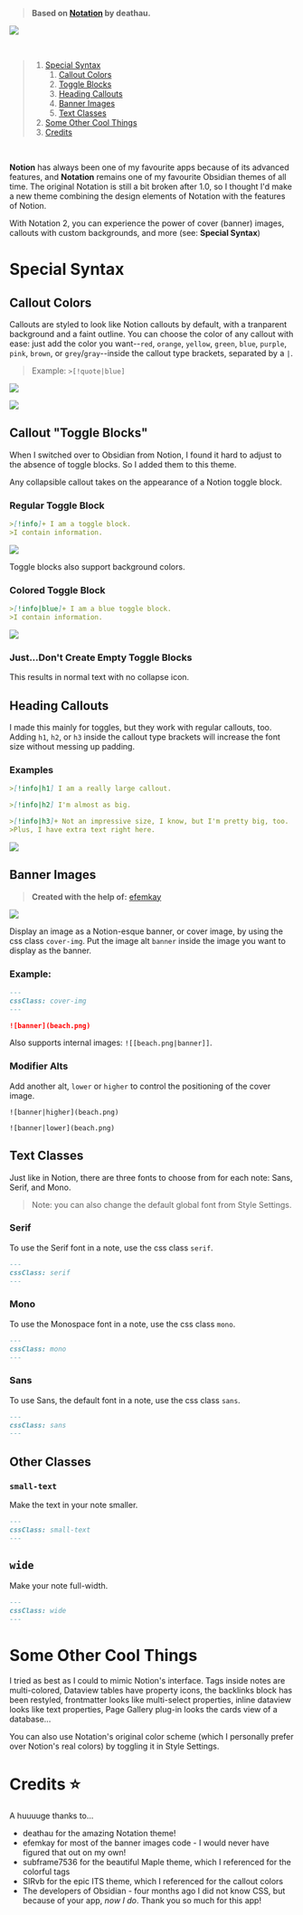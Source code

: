 
> **Based on [Notation](https://github.com/deathau/Notation-for-Obsidian) by deathau.**


![](cover.png)

<br>

>1. [Special Syntax](https://github.com/Bluemoondragon07/obsidian-notation-2/blob/main/README.md#special-syntax)
>    1. [Callout Colors](https://github.com/Bluemoondragon07/obsidian-notation-2#callout-colors)
>    2. [Toggle Blocks](https://github.com/Bluemoondragon07/obsidian-notation-2#callout-toggle-blocks)
>    3. [Heading Callouts](https://github.com/Bluemoondragon07/obsidian-notation-2#heading-callouts)
>    4. [Banner Images](https://github.com/Bluemoondragon07/obsidian-notation-2#banner-images)
>    5. [Text Classes](https://github.com/Bluemoondragon07/obsidian-notation-2#text-classes)
>2. [Some Other Cool Things](https://github.com/Bluemoondragon07/obsidian-notation-2#1some-other-cool-things)
>3. [Credits](https://github.com/Bluemoondragon07/obsidian-notation-2#credits-)

<br>


**Notion** has always been one of my favourite apps because of its advanced features, and **Notation** remains one of my favourite Obsidian themes of all time. The original Notation is still a bit broken after 1.0, so I thought I'd make a new theme combining the design elements of Notation with the features of Notion. 

With Notation 2, you can experience the power of cover (banner) images, callouts with custom backgrounds, and more (see: **Special Syntax**)


# Special Syntax



## Callout Colors
Callouts are styled to look like Notion callouts by default, with a tranparent background and a faint outline. You can choose the color of any callout with ease: just add the color you want--`red`, `orange`, `yellow`, `green`, `blue`, `purple`, `pink`, `brown`, or `grey`/`gray`--inside the callout type brackets, separated by a `|`. 

> Example: `>[!quote|blue]`

![](Screenshots/callout.png)

![](Screenshots/blue-callout.png)

## Callout "Toggle Blocks"
When I switched over to Obsidian from Notion, I found it hard to adjust to the absence of toggle blocks. So I added them to this theme.

Any collapsible callout takes on the appearance of a Notion toggle block.

### Regular Toggle Block
```markdown
>[!info]+ I am a toggle block.
>I contain information.
```

![](Screenshots/toggle-block.png)


Toggle blocks also support background colors.

### Colored Toggle Block

```markdown
>[!info|blue]+ I am a blue toggle block.
>I contain information.
```

![](Screenshots/blue-toggle.png)

### Just...Don't Create Empty Toggle Blocks
This results in normal text with no collapse icon. 

## Heading Callouts
I made this mainly for toggles, but they work with regular callouts, too. Adding `h1`, `h2`, or `h3` inside the callout type brackets will increase the font size without messing up padding.

### Examples
```markdown
>[!info|h1] I am a really large callout.

>[!info|h2] I'm almost as big.

>[!info|h3]+ Not an impressive size, I know, but I'm pretty big, too.
>Plus, I have extra text right here.
```

![](Screenshots/heading-callouts.png)

## Banner Images
> **Created with the help of:** [efemkay](https://forum.obsidian.md/t/css-how-to-style-the-first-image-in-a-note/52839)


![](Screenshots/cover-img.png)

Display an image as a Notion-esque banner, or cover image, by using the css class `cover-img`. Put the image alt `banner` inside the image you want to display as the banner.

### Example:

```markdown
---
cssClass: cover-img
---

![banner](beach.png)
```

Also supports internal images: `![[beach.png|banner]]`.


### Modifier Alts

Add another alt, `lower` or `higher` to control the positioning of the cover image.

`![banner|higher](beach.png)`

`![banner|lower](beach.png)`


## Text Classes
Just like in Notion, there are three fonts to choose from for each note: Sans, Serif, and Mono.

> Note: you can also change the default global font from Style Settings.

### Serif
To use the Serif font in a note, use the css class `serif`.

```markdown
---
cssClass: serif
---
```

### Mono
To use the Monospace font in a note, use the css class `mono`.

```markdown
---
cssClass: mono
---
```

### Sans
To use Sans, the default font in a note, use the css class `sans`.

```markdown
---
cssClass: sans
---
```

## Other Classes

### `small-text`
Make the text in your note smaller.

```markdown
---
cssClass: small-text
---
```

## `wide`
Make your note full-width.

```markdown
---
cssClass: wide
---
```

# Some Other Cool Things
I tried as best as I could to mimic Notion's interface. Tags inside notes are multi-colored, Dataview tables have property icons, the backlinks block has been restyled, frontmatter looks like multi-select properties, inline dataview looks like text properties, Page Gallery plug-in looks the cards view of a database...

You can also use Notation's original color scheme (which I personally prefer over Notion's real colors) by toggling it in Style Settings.

# Credits ⭐

A huuuuge thanks to...

- deathau for the amazing Notation theme!
- efemkay for most of the banner images code - I would never have figured that out on my own!
- subframe7536 for the beautiful Maple theme, which I referenced for the colorful tags
- SIRvb for the epic ITS theme, which I referenced for the callout colors
- The developers of Obsidian - four months ago I did not know CSS, but because of your app, *now I do*. Thank you so much for this app!


